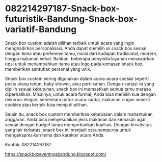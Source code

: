 # 082214297187-Snack-box-futuristik-Bandung-Snack-box-variatif-Bandung
Snack box custom adalah pilihan terbaik untuk acara yang ingin menghadirkan personalisasi. Anda dapat memilih isi snack box sesuai dengan tema atau preferensi tamu, mulai dari kudapan tradisional, modern, hingga makanan sehat. Bahkan, beberapa penyedia layanan menawarkan opsi untuk menambahkan nama atau logo pada kemasan snack box, memberikan sentuhan personal yang unik.

Snack box custom sering digunakan dalam acara-acara spesial seperti pesta ulang tahun, baby shower, atau pernikahan. Dengan variasi isi yang dipilih sesuai kebutuhan, snack box ini memastikan semua tamu merasa diperhatikan. Misalnya, untuk acara formal, Anda bisa memilih kue dengan dekorasi elegan, sementara untuk acara santai, makanan ringan seperti cookies atau keripik bisa menjadi pilihan.

Selain itu, snack box custom memberikan kebebasan dalam menentukan anggaran. Anda bisa menyesuaikan jenis makanan dan kemasan agar sesuai dengan budget tanpa mengorbankan kualitas. Dengan kreativitas yang tak terbatas, snack box ini menjadi cara sempurna untuk mengekspresikan tema dan karakter acara Anda.

Kontak:
082214297187

https://snackboxeventnyabandung.blogspot.com/
